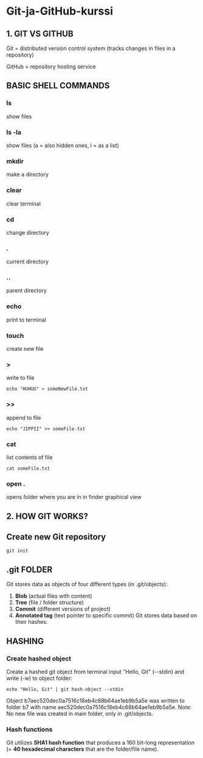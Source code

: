 # Git-ja-GitHub-kurssi



## 1. GIT VS GITHUB
  
  Git = distributed version control system (tracks changes in files in a repository)
  
  GitHub = repository hosting service


## BASIC SHELL COMMANDS

### ls
  show files
  
### ls -la
  show files (a = also hidden ones, l = as a list)

### mkdir
   make a directory
  
### clear
   clear terminal
  
### cd
   change directory 
  
### .
   current directory
  
### ..
   parent directory
  
### echo
   print to terminal

### touch 
   create new file
  
### \> 
   write to file
```
echo "HUHUU" > someNewFile.txt
```   
   
### \>>
   append to file
```
echo "JIPPII" >> someFile.txt
```
      
### cat
   list contents of file  
```
cat someFile.txt
```

### open .
  opens folder where you are in in finder graphical view
  
  
## 2. HOW GIT WORKS?

## Create new Git repository
```
git init
```

## .git FOLDER
  Git stores data as objects of four different types (in .git/objects):
  1. **Blob** (actual files with content)
  2. **Tree** (file / folder structure)
  3. **Commit** (different versions of project)
  4. **Annotated tag** (text pointer to specific commit)
  Git stores data based on their hashes.

## HASHING
  
### Create hashed object
  Create a hashed git object from terminal input "Hello, Git" (--stdin) and write (-w) to object folder:
```
echo "Hello, Git" | git hash-object --stdin
```
Object b7aec520dec0a7516c18eb4c68b64ae1eb9b5a5e was written to folder b7 with name aec520dec0a7516c18eb4c68b64ae1eb9b5a5e. Note: No new file was created in main folder, only in .git/objects.

### Hash functions
Git utilizes **SHA1 hash function** that produces a 160 bit-long representation (= **40 hexadecimal characters** that are the folder/file name).















  
  
